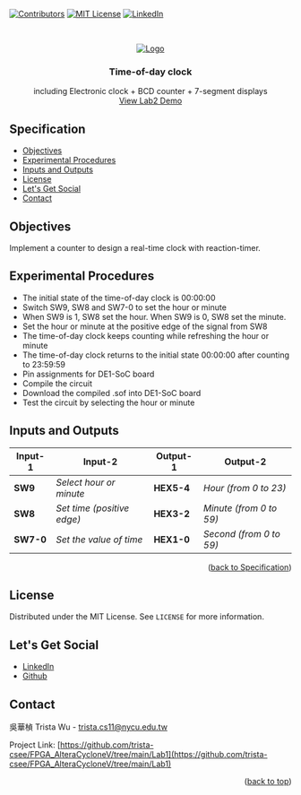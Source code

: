 <a name="readme-top"></a>
<!-- PROJECT SHIELDS -->
[![Contributors][contributors-shield]]()
[![MIT License][license-shield]][license-url]
[![LinkedIn][linkedin-shield]][linkedin-url]

<!-- PROJECT LOGO -->
<br />
<p align="center">
  <a href="https://github.com/trista-csee/FPGA_AlteraCycloneV/tree/main/Lab2">
    <img src="https://github.com/trista-csee/FPGA_AlteraCycloneV/blob/main/images/Lab2-Logo.jpg" alt="Logo">
  </a>

  <h3 align="center">Time-of-day clock</h3>

  <p align="center">
    including Electronic clock + BCD counter + 7-segment displays
    <br />
    <a href="https://github.com/trista-csee/FPGA_AlteraCycloneV/tree/main/LabsDemo/Lab2">View Lab2 Demo</a>
  </p>
</p>


<a name="Spec"></a>
<!-- Specification -->
## Specification

* [Objectives](#objectives)
* [Experimental Procedures](#experimental-procedures)
* [Inputs and Outputs](#inputs-and-outputs)
* [License](#license)
* [Let's Get Social](#lets-get-social)
* [Contact](#contact)


<!-- Objectives -->
## Objectives

Implement a counter to design a real-time clock with reaction-timer.


<!-- Experimental Procedures -->
## Experimental Procedures

* The initial state of the time-of-day clock is 00:00:00
* Switch SW9, SW8 and SW7-0 to set the hour or minute
* When SW9 is 1, SW8 set the hour. When SW9 is 0, SW8 set the minute.
* Set the hour or minute at the positive edge of the signal from SW8
* The time-of-day clock keeps counting while refreshing the hour or minute
* The time-of-day clock returns to the initial state 00:00:00 after counting to 23:59:59
* Pin assignments for DE1-SoC board
* Compile the circuit
* Download the compiled .sof into DE1-SoC board
* Test the circuit by selecting the hour or minute


<!-- Inputs and Outputs -->
## Inputs and Outputs

|Input-1|Input-2|Output-1|Output-2|
|-----------|-------------|------------|------------------------|
|**SW9**|*Select hour or minute*|**HEX5-4**|*Hour (from 0 to 23)*|
|**SW8**|*Set time (positive edge)*|**HEX3-2**|*Minute (from 0 to 59)*|
|**SW7-0**|*Set the value of time*|**HEX1-0**|*Second (from 0 to 59)*|

<p align="right">(<a href="#Spec">back to Specification</a>)</p>



<!-- LICENSE -->
## License

Distributed under the MIT License. See `LICENSE` for more information.


<!-- LET'S GET SOCIAL -->
## Let's Get Social

* [LinkedIn](https://www.linkedin.com/in/%E8%8F%AF%E6%A5%A8-%E5%90%B3-363252241/)
* [Github](https://github.com/trista-csee)


<!-- CONTACT -->
## Contact

吳華楨 Trista Wu - trista.cs11@nycu.edu.tw

Project Link: [https://github.com/trista-csee/FPGA_AlteraCycloneV/tree/main/Lab1](https://github.com/trista-csee/FPGA_AlteraCycloneV/tree/main/Lab1)

<p align="right">(<a href="#readme-top">back to top</a>)</p>


<!-- MARKDOWN LINKS & IMAGES -->
[contributors-shield]: https://img.shields.io/badge/contributors-1-orange.svg?style=flat-square
[license-shield]: https://img.shields.io/badge/license-MIT-blue.svg?style=flat-square
[license-url]: https://choosealicense.com/licenses/mit
[linkedin-shield]: https://img.shields.io/badge/-LinkedIn-black.svg?style=flat-square&logo=linkedin&colorB=555
[linkedin-url]: https://www.linkedin.com/in/%E8%8F%AF%E6%A5%A8-%E5%90%B3-363252241/
[product-screenshot]: ./images/projects/portfolio.jpg

